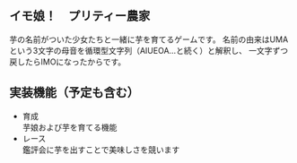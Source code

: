 ## イモ娘！　プリティー農家
芋の名前がついた少女たちと一緒に芋を育てるゲームです。
名前の由来はUMAという3文字の母音を循環型文字列（AIUEOA…と続く）と解釈し、
一文字ずつ戻したらIMOになったからです。

## 実装機能（予定も含む）
- 育成  
  芋娘および芋を育てる機能
- レース  
  鑑評会に芋を出すことで美味しさを競います
